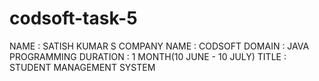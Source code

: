 # codsoft-task-5
NAME : SATISH KUMAR S
COMPANY NAME : CODSOFT
DOMAIN : JAVA PROGRAMMING
DURATION : 1 MONTH(10 JUNE - 10 JULY)
TITLE : STUDENT MANAGEMENT SYSTEM
